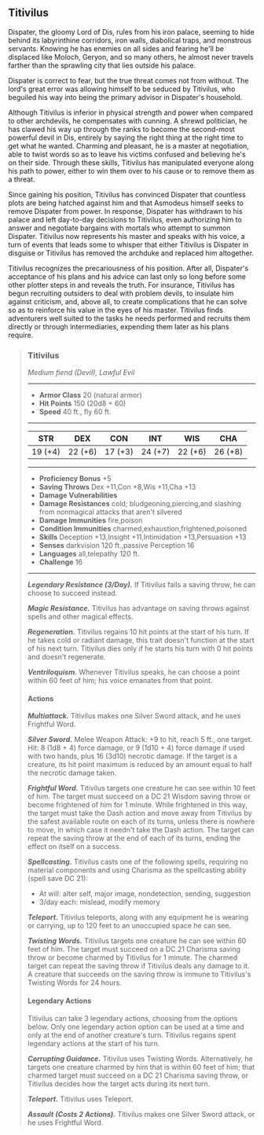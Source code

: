 ## Titivilus
Dispater, the gloomy Lord of Dis, rules from his iron palace, seeming to hide behind its labyrinthine corridors, iron walls, diabolical traps, and monstrous servants. Knowing he has enemies on all sides and fearing he'll be displaced like Moloch, Geryon, and so many others, he almost never travels farther than the sprawling city that lies outside his palace.

Dispater is correct to fear, but the true threat comes not from without. The lord's great error was allowing himself to be seduced by Titivilus, who beguiled his way into being the primary advisor in Dispater's household.

Although Titivilus is inferior in physical strength and power when compared to other archdevils, he compensates with cunning. A shrewd politician, he has clawed his way up through the ranks to become the second-most powerful devil in Dis, entirely by saying the right thing at the right time to get what he wanted. Charming and pleasant, he is a master at negotiation, able to twist words so as to leave his victims confused and believing he's on their side. Through these skills, Titivilus has manipulated everyone along his path to power, either to win them over to his cause or to remove them as a threat.

Since gaining his position, Titivilus has convinced Dispater that countless plots are being hatched against him and that Asmodeus himself seeks to remove Dispater from power. In response, Dispater has withdrawn to his palace and left day-to-day decisions to Titivilus, even authorizing him to answer and negotiate bargains with mortals who attempt to summon Dispater. Titivilus now represents his master and speaks with his voice, a turn of events that leads some to whisper that either Titivilus is Dispater in disguise or Titivilus has removed the archduke and replaced him altogether.

Titivilus recognizes the precariousness of his position. After all, Dispater's acceptance of his plans and his advice can last only so long before some other plotter steps in and reveals the truth. For insurance, Titi­vilus has begun recruiting outsiders to deal with problem devils, to insulate him against criticism, and, above all, to create complications that he can solve so as to reinforce his value in the eyes of his master. Titivilus finds adventurers well suited to the tasks he needs performed and recruits them directly or through intermediaries, expending them later as his plans require.

>### Titivilus
>*Medium fiend (Devil), Lawful Evil*
>___
>- **Armor Class** 20 (natural armor)
>- **Hit Points** 150 (20d8 + 60)
>- **Speed** 40 ft., fly 60 ft.
>___
>|**STR**|**DEX**|**CON**|**INT**|**WIS**|**CHA**|
>|:---:|:---:|:---:|:---:|:---:|:---:|
>|19 (+4)|22 (+6)|17 (+3)|24 (+7)|22 (+6)|26 (+8)|
>
>___
>- **Proficiency Bonus** +5
>- **Saving Throws** Dex +11,Con +8,Wis +11,Cha +13
>- **Damage Vulnerabilities** 
>- **Damage Resistances** cold; bludgeoning,piercing,and slashing from nonmagical attacks that aren't silvered
>- **Damage Immunities** fire,poison
>- **Condition Immunities** charmed,exhaustion,frightened,poisoned
>- **Skills** Deception +13,Insight +11,Intimidation +13,Persuasion +13
>- **Senses** darkvision 120 ft.,passive Perception 16
>- **Languages** all,telepathy 120 ft.
>- **Challenge** 16
>___
>***Legendary Resistance (3/Day).*** If Titivilus fails a saving throw, he can choose to succeed instead.
>
>***Magic Resistance.*** Titivilus has advantage on saving throws against spells and other magical effects.
>
>***Regeneration.*** Titivilus regains 10 hit points at the start of his turn. If he takes cold or radiant damage, this trait doesn't function at the start of his next turn. Titivilus dies only if he starts his turn with 0 hit points and doesn't regenerate.
>
>***Ventriloquism.*** Whenever Titivilus speaks, he can choose a point within 60 feet of him; his voice emanates from that point.
>
>#### Actions
>***Multiattack.*** Titivilus makes one Silver Sword attack, and he uses Frightful Word.
>
>***Silver Sword.*** Melee Weapon Attack: +9 to hit, reach 5 ft., one target. Hit: 8 (1d8 + 4) force damage, or 9 (1d10 + 4) force damage if used with two hands, plus 16 (3d10) necrotic damage. If the target is a creature, its hit point maximum is reduced by an amount equal to half the necrotic damage taken.
>
>***Frightful Word.*** Titivilus targets one creature he can see within 10 feet of him. The target must succeed on a DC 21 Wisdom saving throw or become frightened of him for 1 minute. While frightened in this way, the target must take the Dash action and move away from Titivilus by the safest available route on each of its turns, unless there is nowhere to move, in which case it needn't take the Dash action. The target can repeat the saving throw at the end of each of its turns, ending the effect on itself on a success.
>
>***Spellcasting.*** Titivilus casts one of the following spells, requiring no material components and using Charisma as the spellcasting ability (spell save DC 21):
>* At will: alter self, major image, nondetection, sending, suggestion
>* 3/day each: mislead, modify memory
>
>***Teleport.*** Titivilus teleports, along with any equipment he is wearing or carrying, up to 120 feet to an unoccupied space he can see.
>
>***Twisting Words.*** Titivilus targets one creature he can see within 60 feet of him. The target must succeed on a DC 21 Charisma saving throw or become charmed by Titivilus for 1 minute. The charmed target can repeat the saving throw if Titivilus deals any damage to it. A creature that succeeds on the saving throw is immune to Titivilus's Twisting Words for 24 hours.
>
>#### Legendary Actions
>Titivilus can take 3 legendary actions, choosing from the options below. Only one legendary action option can be used at a time and only at the end of another creature's turn. Titivilus regains spent legendary actions at the start of his turn.
>
>***Corrupting Guidance.*** Titivilus uses Twisting Words. Alternatively, he targets one creature charmed by him that is within 60 feet of him; that charmed target must succeed on a DC 21 Charisma saving throw, or Titivilus decides how the target acts during its next turn.
>
>***Teleport.*** Titivilus uses Teleport.
>
>***Assault (Costs 2 Actions).*** Titivilus makes one Silver Sword attack, or he uses Frightful Word.
>
